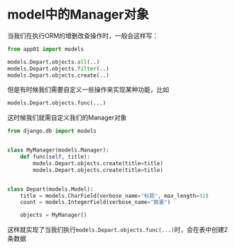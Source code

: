 # model中的Manager对象

当我们在执行ORM的增删改查操作时，一般会这样写：

```python
from app01 import models

models.Depart.objects.all(..)
models.Depart.objects.filter(..)
models.Depart.objects.create(..)
```

但是有时候我们需要自定义一些操作来实现某种功能，比如

```python
models.Depart.objects.func(...)
```

这时候我们就需自定义我们的Manager对象

```python
from django.db import models


class MyManager(models.Manager):
    def func(self, title):
        models.Depart.objects.create(title=title)
        models.Depart.objects.create(title=title)


class Depart(models.Model):
    title = models.CharField(verbose_name="标题", max_length=32)
    count = models.IntegerField(verbose_name="数量")

    objects = MyManager()
```

这样就实现了当我们执行`models.Depart.objects.func(...)`时，会在表中创建2条数据